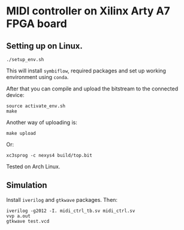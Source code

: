 MIDI controller on Xilinx Arty A7 FPGA board
=============================================

Setting up on Linux.
---------------------

```
./setup_env.sh
```

This will install `symbiflow`, required packages and set up working
environment using `conda`.

After that you can compile and upload the bitstream to the connected device:

```
source activate_env.sh
make
```

Another way of uploading is:

```
make upload
```

Or:

```
xc3sprog -c nexys4 build/top.bit
```

Tested on Arch Linux.

Simulation
-----------

Install `iverilog` and `gtkwave` packages. Then:

```
iverilog -g2012 -I. midi_ctrl_tb.sv midi_ctrl.sv
vvp a.out
gtkwave test.vcd
```
